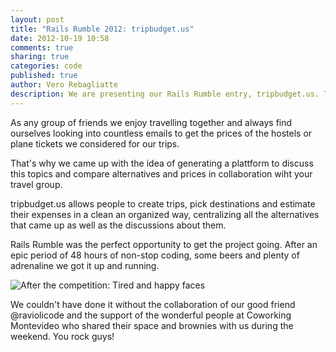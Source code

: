 ```yaml
---
layout: post
title: "Rails Rumble 2012: tripbudget.us"
date: 2012-10-19 10:58
comments: true
sharing: true
categories: code
published: true
author: Vero Rebagliatte
description: We are presenting our Rails Rumble entry, tripbudget.us. The app allows people to create trips, pick destinations and estimate their expenses in a clean an organized way, centralizing all the alternatives that came up as well as the discussions about them.
---
```


As any group of friends we enjoy travelling together and always find ourselves looking into countless emails to get the prices of the hostels or plane tickets we considered for our trips.

That's why we came up with the idea of generating a plattform to discuss this topics and compare alternatives and prices in collaboration wiht your travel group.

<!-- more -->

tripbudget.us allows people to create trips, pick destinations and estimate their expenses in a clean an organized way, centralizing all the alternatives that came up as well as the discussions about them.

Rails Rumble was the perfect opportunity to get the project going. After an epic period of 48 hours of non-stop
coding, some beers and plenty of adrenaline we got it up and running.

![After the competition: Tired and happy faces](https://pbs.twimg.com/media/A5N2RY1CUAAvv8C.png)

We couldn't have done it without the collaboration of our good friend @raviolicode and the support of the wonderful people at Coworking Montevideo who shared their space and brownies with us during the weekend. You rock guys!
